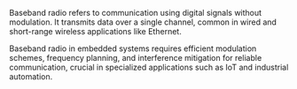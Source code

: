 Baseband radio refers to communication using digital signals without modulation. It transmits data over a single channel, common in wired and short-range wireless applications like Ethernet.

Baseband radio in embedded systems requires efficient modulation schemes, frequency planning, and interference mitigation for reliable communication, crucial in specialized applications such as IoT and industrial automation.